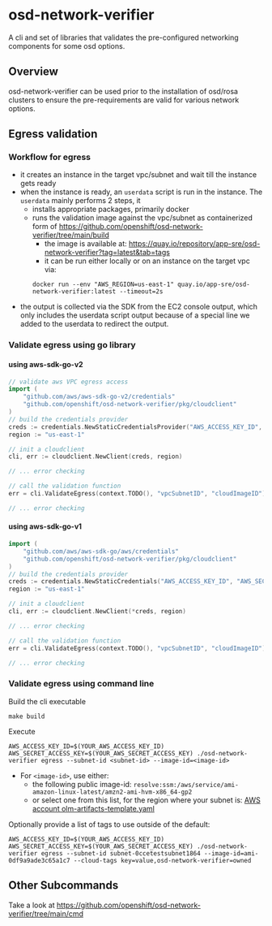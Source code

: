# osd-network-verifier

A cli and set of libraries that validates the pre-configured networking components for some osd options.

## Overview

osd-network-verifier can be used prior to the installation of osd/rosa clusters to ensure the pre-requirements are valid for various network options.

## Egress validation

### Workflow for egress

* it creates an instance in the target vpc/subnet and wait till the instance gets ready
* when the instance is ready, an `userdata` script is run in the instance. The `userdata` mainly performs 2 steps, it
    * installs appropriate packages, primarily docker
    * runs the validation image against the vpc/subnet as containerized form of <https://github.com/openshift/osd-network-verifier/tree/main/build>
        * the image is available at: https://quay.io/repository/app-sre/osd-network-verifier?tag=latest&tab=tags
        * it can be run either locally or on an instance on the target vpc via: 
        ```shell
        docker run --env "AWS_REGION=us-east-1" quay.io/app-sre/osd-network-verifier:latest --timeout=2s
        ```
* the output is collected via the SDK from the EC2 console output, which only includes the userdata script output because of a special line we added to the userdata to redirect the output.

### Validate egress using go library

#### using aws-sdk-go-v2

```go
// validate aws VPC egress access
import (
    "github.com/aws/aws-sdk-go-v2/credentials"
    "github.com/openshift/osd-network-verifier/pkg/cloudclient"
)
// build the credentials provider
creds := credentials.NewStaticCredentialsProvider("AWS_ACCESS_KEY_ID", "AWS_SECRET_ACCESS_KEY", "AWS_SESSION_TOKEN")
region := "us-east-1"

// init a cloudclient
cli, err := cloudclient.NewClient(creds, region)

// ... error checking

// call the validation function
err = cli.ValidateEgress(context.TODO(), "vpcSubnetID", "cloudImageID")

// ... error checking
```

#### using aws-sdk-go-v1

```go
import (
    "github.com/aws/aws-sdk-go/aws/credentials"
    "github.com/openshift/osd-network-verifier/pkg/cloudclient"
)
// build the credentials provider
creds := credentials.NewStaticCredentials("AWS_ACCESS_KEY_ID", "AWS_SECRET_ACCESS_KEY", "AWS_SESSION_TOKEN")
region := "us-east-1"

// init a cloudclient
cli, err := cloudclient.NewClient(*creds, region)

// ... error checking

// call the validation function
err = cli.ValidateEgress(context.TODO(), "vpcSubnetID", "cloudImageID")

// ... error checking
```

### Validate egress using command line

Build the cli executable 
```shell
make build
```
Execute 
```shell
AWS_ACCESS_KEY_ID=$(YOUR_AWS_ACCESS_KEY_ID) AWS_SECRET_ACCESS_KEY=$(YOUR_AWS_SECRET_ACCESS_KEY) ./osd-network-verifier egress --subnet-id <subnet-id> --image-id=<image-id>
```
* For `<image-id>`, use either:
    - the following public image-id: `resolve:ssm:/aws/service/ami-amazon-linux-latest/amzn2-ami-hvm-x86_64-gp2 `
    - or select one from this list, for the region where your subnet is: [AWS account olm-artifacts-template.yaml](https://github.com/openshift/aws-account-operator/blob/17be7a41036e252d59ab19cc2ad1dcaf265758a2/hack/olm-registry/olm-artifacts-template.yaml#L75) 


Optionally provide a list of tags to use outside of the default:

```shell
AWS_ACCESS_KEY_ID=$(YOUR_AWS_ACCESS_KEY_ID) AWS_SECRET_ACCESS_KEY=$(YOUR_AWS_SECRET_ACCESS_KEY) ./osd-network-verifier egress --subnet-id subnet-0ccetestsubnet1864 --image-id=ami-0df9a9ade3c65a1c7 --cloud-tags key=value,osd-network-verifier=owned
```

## Other Subcommands

Take a look at <https://github.com/openshift/osd-network-verifier/tree/main/cmd>


